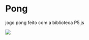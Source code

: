 # Pong
 jogo pong feito com a biblioteca P5.js 

 ![](https://cdn3.gnarususercontent.com.br/alurastart-555-pong/aula5/aula5.gif)

